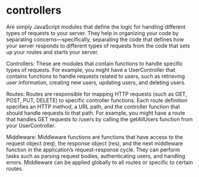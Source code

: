 # controllers
 Are simply JavaScript modules that define the logic for handling different types of requests to your server. They help in organizing your code by separating concerns—specifically, separating the code that defines how your server responds to different types of requests from the code that sets up your routes and starts your server.

 Controllers: These are modules that contain functions to handle specific types of requests. For example, you might have a UserController that contains functions to handle requests related to users, such as retrieving user information, creating new users, updating users, and deleting users.

Routes: Routes are responsible for mapping HTTP requests (such as GET, POST, PUT, DELETE) to specific controller functions. Each route definition specifies an HTTP method, a URL path, and the controller function that should handle requests to that path. For example, you might have a route that handles GET requests to /users by calling the getAllUsers function from your UserController.

Middleware: Middleware functions are functions that have access to the request object (req), the response object (res), and the next middleware function in the application’s request-response cycle. They can perform tasks such as parsing request bodies, authenticating users, and handling errors. Middleware can be applied globally to all routes or specific to certain routes.
